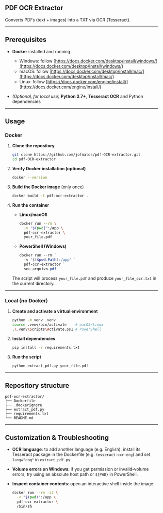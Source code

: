 ## PDF OCR Extractor

Converts PDFs (text + images) into a TXT via OCR (Tesseract).

---

## Prerequisites

* **Docker** installed and running

  * Windows: follow [https://docs.docker.com/desktop/install/windows/](https://docs.docker.com/desktop/install/windows/)
  * macOS: follow [https://docs.docker.com/desktop/install/mac/](https://docs.docker.com/desktop/install/mac/)
  * Linux: follow [https://docs.docker.com/engine/install/](https://docs.docker.com/engine/install/)
* *(Optional, for local use)* **Python 3.7+**, **Tesseract OCR** and Python dependencies

---

## Usage

### Docker

1. **Clone the repository**

   ```bash
   git clone https://github.com/jofmatos/pdf-OCR-extractor.git
   cd pdf-OCR-extractor
   ```

2. **Verify Docker installation (optional)**

   ```bash
   docker --version
   ```

3. **Build the Docker image** (only once)

   ```bash
   docker build -t pdf-ocr-extractor .
   ```

4. **Run the container**

   * **Linux/macOS**

     ```bash
     docker run --rm \
       -v "$(pwd)":/app \
       pdf-ocr-extractor \
       your_file.pdf
     ```
   * **PowerShell (Windows)**

     ```powershell
     docker run --rm `
       -v "$($pwd.Path):/app" `
       pdf-ocr-extractor `
       seu_arquivo.pdf
     ```

   The script will process `your_file.pdf` and produce `your_file_ocr.txt` in the current directory.

---

### Local (no Docker)

1. **Create and activate a virtual environment**

   ```bash
   python -m venv .venv
   source .venv/bin/activate    # macOS/Linux
   .\.venv\Scripts\Activate.ps1 # PowerShell
   ```

2. **Install dependencies**

   ```bash
   pip install -r requirements.txt
   ```

3. **Run the script**

   ```bash
   python extract_pdf.py your_file.pdf
   ```

---

## Repository structure

```
pdf-ocr-extractor/
├── Dockerfile
├── .dockerignore
├── extract_pdf.py
├── requirements.txt
└── README.md
```

---

## Customization & Troubleshooting

* **OCR language**: to add another language (e.g. English), install its Tesseract package in the Dockerfile (e.g. `tesseract-ocr-eng`) and set `lang="eng"` in `extract_pdf.py`.
* **Volume errors on Windows**: if you get permission or invalid-volume errors, try using an absolute host path or `${PWD}` in PowerShell.
* **Inspect container contents**: open an interactive shell inside the image:

  ```bash
  docker run --rm -it \
    -v "$(pwd)":/app \
    pdf-ocr-extractor \
    /bin/sh
  ```
